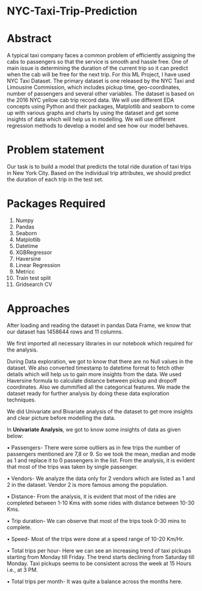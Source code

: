 # NYC-Taxi-Trip-Prediction

# Abstract

A typical taxi company faces a common problem of efficiently assigning the cabs to passengers so that the service is smooth and hassle free. One of main issue is determining the duration of the current trip so it can predict when the cab will be free for the next trip.
For this ML Project, I have used NYC Taxi Dataset.
The primary dataset is one released by the NYC Taxi and Limousine Commission, which includes pickup time, geo-coordinates, number of passengers and several other variables. The dataset is based on the 2016 NYC yellow cab trip record data.
We will use different EDA concepts using Python and their packages, Matplotlib and seaborn to come up with various graphs and charts by using the dataset and get some insights of data which will help us in modelling. We will use different regression methods to develop a model and see how our model behaves.

# Problem statement

Our task is to build a model that predicts the total ride duration of taxi trips in New York City. Based on
the individual trip attributes, we should predict the duration of each trip in the test set.

# Packages Required

1. Numpy
2. Pandas
3. Seaborn
4. Matplotlib
5. Datetime
6. XGBRegressor
7. Haversine 
8. Linear Regression
9. Metricc
10. Train test split
11. Gridsearch CV

# Approaches

After loading and reading the dataset in pandas Data Frame, we know that our dataset has 1458644 rows
and 11 columns.

We first imported all necessary libraries in our notebook which required for the analysis.

During Data exploration, we got to know that there are no Null values in the dataset. We also converted
timestamp to datetime format to fetch other details which will help us to gain more insights from the
data. We used Haversine formula to calculate distance between pickup and dropoff coordinates. Also we
dummified all the categorical features. We made the dataset ready for further analysis by doing these
data exploration techniques.

We did Univariate and Bivariate analysis of the dataset to get more insights and clear picture before
modelling the data.

In **Univariate Analysis**, we got to know some insights of data as given below:

• Passengers- There were some outliers as in few trips the number of passengers mentioned are
7,8 or 9. So we took the mean, median and mode as 1 and replace it to 0 passengers in the list.
From the analysis, it is evident that most of the trips was taken by single passenger.

• Vendors- We analyze the data only for 2 vendors which are listed as 1 and 2 in the dataset.
Vendor 2 is more famous among the population.

• Distance- From the analysis, it is evident that most of the rides are completed between 1-10 Kms
with some rides with distance between 10-30 Kms.

• Trip duration- We can observe that most of the trips took 0-30 mins to complete.

• Speed- Most of the trips were done at a speed range of 10-20 Km/Hr.

• Total trips per hour- Here we can see an increasing trend of taxi pickups starting from Monday till
Friday. The trend starts declining from Saturday till Monday. Taxi pickups seems to be consistent
across the week at 15 Hours i.e., at 3 PM.

• Total trips per month- It was quite a balance across the months here.






